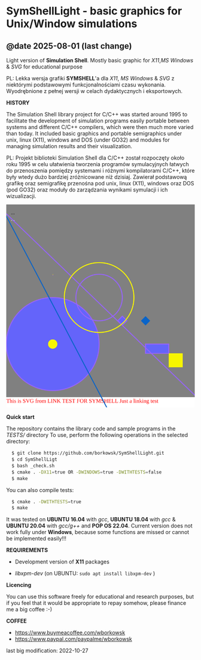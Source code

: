 #  SymShellLight - basic graphics for Unix/Window simulations
## @date 2025-08-01 (last change)

 [//]: # (date is updated automatically by git preprocessing script) 

Light version of __Simulation Shell__. Mostly basic graphic for _X11_,_MS Windows_ & _SVG_ for educational purpose

PL: Lekka wersja grafiki __SYMSHELL__'a dla _X11_, _MS Windows_ & _SVG_ z niektórymi podstawowymi funkcjonalnościami czasu wykonania. 
Wyodrębnione z pełnej wersji w celach dydaktycznych i eksportowych.


**HISTORY**

The Simulation Shell library project for C/C++ was started around 1995 to facilitate the development of simulation programs easily portable between systems and different C/C++ compilers, which were then much more varied than today. It included basic graphics and portable semigraphics under unix, linux (X11), windows and DOS (under GO32) and modules for managing simulation results and their visualization.

PL: Projekt biblioteki Simulation Shell dla C/C++ został rozpoczęty około roku 1995 w celu ułatwienia tworzenia programów symulacyjnych łatwych do przenoszenia pomiędzy systemami i różnymi kompilatorami C/C++, które były wtedy dużo bardziej zróżnicowane niż dzisiaj. Zawierał podstawową grafikę oraz semigrafikę przenośna pod unix, linux (X11), windows oraz DOS (pod GO32) oraz moduły do zarządzania wynikami symulacji i ich wizualizacji.

<img src="DOC/Just a linking test_16904.svg"/>

**Quick start**

The repository contains the library code and sample programs in the _TESTS/_ directory
To use, perform the following operations in the selected directory:

```bash
  $ git clone https://github.com/borkowsk/SymShellLight.git
  $ cd SymShellLigt
  $ bash _check.sh
  $ cmake . -DX11=true OR -DWINDOWS=true -DWITHTESTS=false
  $ make
```
You can also compile tests:

```bash
  $ cmake . -DWITHTESTS=true
  $ make
```

It was tested on __UBUNTU 16.04__ with _gcc_, __UBUNTU 18.04__ with _gcc_ & __UBUNTU 20.04__ with _gcc/g++_ and __POP OS 22.04__.
Current version does not work fully under __Windows__, because some functions are missed or cannot be implemented easily!!! 

**REQUIREMENTS**

* Development version of __X11__ packages

* _libxpm-dev_ (on UBUNTU: `sudo apt install libxpm-dev` )

**Licencing**

You can use this software freely for educational and research purposes, but if you feel that it would be appropriate to repay somehow, please finance me a big coffee :-)

**COFFEE**

* https://www.buymeacoffee.com/wborkowsk
* https://www.paypal.com/paypalme/wborkowsk

last big modification: 2022-10-27
